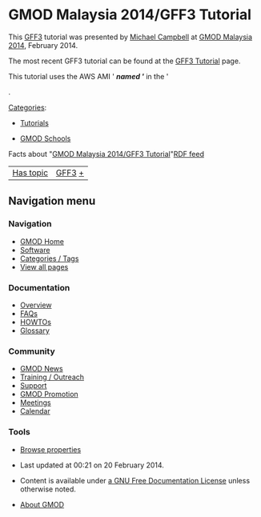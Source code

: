 



<span id="top"></span>




# <span dir="auto">GMOD Malaysia 2014/GFF3 Tutorial</span>









This [GFF3](../GFF3 "GFF3") tutorial was presented by [Michael
Campbell](../User%3AMichael_Campbell "User%3AMichael Campbell") at [GMOD
Malaysia 2014](../GMOD_Malaysia_2014.1 "GMOD Malaysia 2014"), February
2014.

The most recent GFF3 tutorial can be found at the <a
href="http://gmod.org/mediawiki/index.php?title=GFF3_Tutorial&amp;action=edit&amp;redlink=1"
class="new" title="GFF3 Tutorial (page does not exist)">GFF3
Tutorial</a> page.

This tutorial uses the AWS AMI ' ***named '*** in the '

.




[Categories](../Special%3ACategories "Special%3ACategories"):

- [Tutorials](../Category%3ATutorials "Category%3ATutorials")

- [GMOD Schools](../Category%3AGMOD_Schools "Category%3AGMOD Schools")



<span class="smwfactboxhead">Facts about
"<span class="swmfactboxheadbrowse">[GMOD Malaysia 2014/GFF3
Tutorial](../Special%3ABrowse/GMOD-20Malaysia-202014-2FGFF3-20Tutorial "Special%3ABrowse/GMOD-20Malaysia-202014-2FGFF3-20Tutorial")</span>"</span><span class="smwrdflink"><span class="rdflink">[RDF
feed](http://gmod.org/wiki/Special:ExportRDF/GMOD_Malaysia_2014/GFF3_Tutorial "Special:ExportRDF/GMOD Malaysia 2014/GFF3 Tutorial")</span></span>

|  |  |
|----|----|
| [Has topic](../Property%3AHas_topic "Property:Has topic") | [GFF3](../GFF3 "GFF3") <span class="smwsearch">[+](../Special%3ASearchByProperty/Has-20topic/GFF3 "Special%3ASearchByProperty/Has-20topic/GFF3")</span> |






## Navigation menu






### 



<a href="../Main_Page"
style="background-image: url(../../images/GMOD-cogs.png);"
title="Visit the main page"></a>


### Navigation



- <span id="n-GMOD-Home">[GMOD Home](../Main_Page)</span>
- <span id="n-Software">[Software](../GMOD_Components)</span>
- <span id="n-Categories-.2F-Tags">[Categories /
  Tags](../Categories)</span>
- <span id="n-View-all-pages">[View all
  pages](../Special:AllPages)</span>




### Documentation



- <span id="n-Overview">[Overview](../Overview)</span>
- <span id="n-FAQs">[FAQs](../Category%3AFAQ)</span>
- <span id="n-HOWTOs">[HOWTOs](../Category%3AHOWTO)</span>
- <span id="n-Glossary">[Glossary](../Glossary)</span>




### Community



- <span id="n-GMOD-News">[GMOD News](../GMOD_News)</span>
- <span id="n-Training-.2F-Outreach">[Training /
  Outreach](../Training_and_Outreach)</span>
- <span id="n-Support">[Support](../Support)</span>
- <span id="n-GMOD-Promotion">[GMOD Promotion](../GMOD_Promotion)</span>
- <span id="n-Meetings">[Meetings](../Meetings)</span>
- <span id="n-Calendar">[Calendar](../Calendar)</span>




### Tools

- <span id="t-smwbrowselink"><a href="../Special%3ABrowse/GMOD_Malaysia_2014-2FGFF3_Tutorial"
  rel="smw-browse">Browse properties</a></span>



- <span id="footer-info-lastmod">Last updated at 00:21 on 20 February
  2014.</span>
<!-- - <span id="footer-info-viewcount">6,271 page views.</span> -->
- <span id="footer-info-copyright">Content is available under
  <a href="http://www.gnu.org/licenses/fdl-1.3.html" class="external"
  rel="nofollow">a GNU Free Documentation License</a> unless otherwise
  noted.</span>

<!-- -->

- <span id="footer-places-about">[About
  GMOD](../GMOD%3AAbout "GMOD%3AAbout")</span>

<!-- -->




